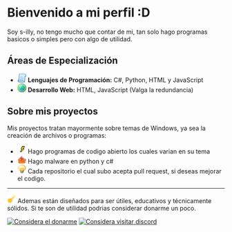 # Bienvenido a mi perfil :D
Soy s-illy, no tengo mucho que contar de mi, tan solo hago programas basicos o simples pero con algo de utilidad.

## Áreas de Especialización
- <img src="images/code.png" alt="Programación" width="20"/> **Lenguajes de Programación:** C#, Python, HTML y JavaScript
- <img src="images/world.png" alt="Web" width="20"/> **Desarrollo Web:** HTML, JavaScript (Valga la redundancia)

## Sobre mis proyectos
Mis proyectos tratan mayormente sobre temas de Windows, ya sea la creación de archivos o programas:
- <img src="images/security.png" alt="Aprendizaje" width="20"/> Hago programas de codigo abierto los cuales varian en su tema
- <img src="images/danger.png" alt="Aprendizaje" width="20"/> Hago malware en python y c#
- <img src="images/foco.png" alt="Aprendizaje" width="20"/> Cada repositorio el cual subo acepta pull request, si deseas mejorar el codigo.
---
<img src="images/sparkle.png" alt="Aprendizaje" width="20"/> Ademas están diseñados para ser útiles, educativos y técnicamente sólidos. Si te son de utilidad podrias considerar donarme un poco.


[![Considera el donarme](https://img.shields.io/badge/Ko--fi-doname-29ABE0?logo=kofi&style=for-the-badge)](https://ko-fi.com/silly69) [![Considera visitar discord](https://img.shields.io/badge/Visita_mi-Discord-blue)](https://discord.gg/Qc5VWJU5uC) 
